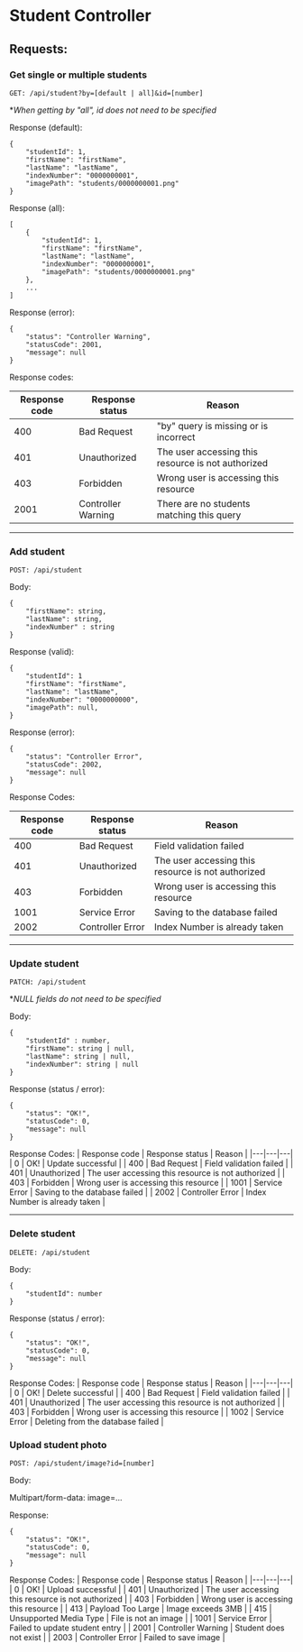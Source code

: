 # **Student Controller**

## **Requests:**

### **Get single or multiple students**

```GET: /api/student?by=[default | all]&id=[number]```

**When getting by "all", id does not need to be specified*

Response (default):

```
{
    "studentId": 1,
    "firstName": "firstName",
    "lastName": "lastName",
    "indexNumber": "0000000001",
    "imagePath": "students/0000000001.png"
}
```

Response (all):

```
[
    {
        "studentId": 1,
        "firstName": "firstName",
        "lastName": "lastName",
        "indexNumber": "0000000001",
        "imagePath": "students/0000000001.png"
    },
    ...
]
```

Response (error):

```
{
    "status": "Controller Warning",
    "statusCode": 2001,
    "message": null
}
```

Response codes:

| Response code | Response status | Reason |
|---|---|---|
| 400 | Bad Request | "by" query is missing or is incorrect |
| 401 | Unauthorized | The user accessing this resource is not authorized |
| 403 | Forbidden | Wrong user is accessing this resource |
| 2001 | Controller Warning | There are no students matching this query |

---

### **Add student**

```POST: /api/student```

Body:
```
{
    "firstName": string,
    "lastName": string,
    "indexNumber" : string
}
```

Response (valid):
```
{
    "studentId": 1
    "firstName": "firstName",
    "lastName": "lastName",
    "indexNumber": "0000000000",
    "imagePath": null,
}
```

Response (error):

```
{
    "status": "Controller Error",
    "statusCode": 2002,
    "message": null
}
```

Response Codes:

| Response code | Response status | Reason |
|---|---|---|
| 400 | Bad Request | Field validation failed |
| 401 | Unauthorized | The user accessing this resource is not authorized |
| 403 | Forbidden | Wrong user is accessing this resource |
| 1001 | Service Error | Saving to the database failed |
| 2002 | Controller Error | Index Number is already taken |

---

### **Update student**

``` PATCH: /api/student ```

**NULL fields do not need to be specified*

Body:
```
{
    "studentId" : number,
    "firstName": string | null,
    "lastName": string | null,
    "indexNumber": string | null
}
```

Response (status / error):

```
{
    "status": "OK!",
    "statusCode": 0,
    "message": null
}
```

Response Codes:
| Response code | Response status | Reason |
|---|---|---|
| 0 | OK! | Update successful |
| 400 | Bad Request | Field validation failed |
| 401 | Unauthorized | The user accessing this resource is not authorized |
| 403 | Forbidden | Wrong user is accessing this resource |
| 1001 | Service Error | Saving to the database failed |
| 2002 | Controller Error | Index Number is already taken |

---

### **Delete student**

``` DELETE: /api/student ```

Body: 
```
{
    "studentId": number
}
```

Response (status / error):

```
{
    "status": "OK!",
    "statusCode": 0,
    "message": null
}
```

Response Codes:
| Response code | Response status | Reason |
|---|---|---|
| 0 | OK! | Delete successful |
| 400 | Bad Request | Field validation failed |
| 401 | Unauthorized | The user accessing this resource is not authorized |
| 403 | Forbidden | Wrong user is accessing this resource |
| 1002 | Service Error | Deleting from the database failed |

### **Upload student photo**

```POST: /api/student/image?id=[number]```

Body:

Multipart/form-data: image=...

Response:

```
{
    "status": "OK!",
    "statusCode": 0,
    "message": null
}
```

Response Codes:
| Response code | Response status | Reason |
|---|---|---|
| 0 | OK! | Upload successful |
| 401 | Unauthorized | The user accessing this resource is not authorized |
| 403 | Forbidden | Wrong user is accessing this resource |
| 413 | Payload Too Large | Image exceeds 3MB |
| 415 | Unsupported Media Type | File is not an image |
| 1001 | Service Error | Failed to update student entry |
| 2001 | Controller Warning | Student does not exist |
| 2003 | Controller Error | Failed to save image |